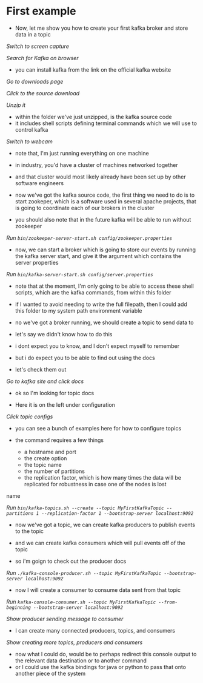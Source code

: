 # First example

- Now, let me show you how to create your first kafka broker and store data in a topic

_Switch to screen capture_

_Search for Kafka on browser_

- you can install kafka from the link on the official kafka website

_Go to downloads page_

_Click to the source download_

_Unzip it_

- within the folder we've just unzipped, is the kafka source code
- it includes shell scripts defining terminal commands which we will use to control kafka

_Switch to webcam_

- note that, I'm just running everything on one machine
- in industry, you'd have a cluster of machines networked together
- and that cluster would most likely already have been set up by other software engineers

- now we've got the kafka source code, the first thing we need to do is to start zookeper, which is a software used in several apache projects, that is going to coordinate each of our brokers in the cluster
- you should also note that in the future kafka will be able to run without zookeeper

_Run `bin/zookeeper-server-start.sh config/zookeeper.properties`_

- now, we can start a broker which is going to store our events by running the kafka server start, and give it the argument which contains the server properties

_Run `bin/kafka-server-start.sh config/server.properties`_

- note that at the moment, I'm only going to be able to access these shell scripts, which are the kafka commands, from within this folder
- if I wanted to avoid needing to write the full filepath, then I could add this folder to my system path environment variable

- no we've got a broker running, we should create a topic to send data to

- let's say we didn't know how to do this
- i dont expect you to know, and I don't expect myself to remember
- but i do expect you to be able to find out using the docs
- let's check them out

_Go to kafka site and click docs_

<!-- TODO these docs suck major. Surely there's a better place that actually explains the different keyword arguments etc -->

- ok so I'm looking for topic docs

- Here it is on the left under configuration

_Click topic configs_

- you can see a bunch of examples here for how to configure topics

- the command requires a few things
  - a hostname and port
  - the create option
  - the topic name
  - the number of partitions
  - the replication factor, which is how many times the data will be replicated for robustness in case one of the nodes is lost

name

_Run `bin/kafka-topics.sh --create --topic MyFirstKafkaTopic --partitions 1 --replication-factor 1 --bootstrap-server localhost:9092`_

- now we've got a topic, we can create kafka producers to publish events to the topic
- and we can create kafka consumers which will pull events off of the topic

- so i'm goign to check out the producer docs

_Run `./kafka-console-producer.sh --topic MyFirstKafkaTopic --bootstrap-server localhost:9092`_

- now I will create a consumer to consume data sent from that topic

_Run `kafka-console-consumer.sh --topic MyFirstKafkaTopic --from-beginning --bootstrap-server localhost:9092`_

_Show producer sending message to consumer_

- I can create many connected producers, topics, and consumers
<!-- - and consumer subscribed to a topic will recieve the events sent to it -->

_Show creating more topics, producers and consumers_

- now what I could do, would be to perhaps redirect this console output to the relevant data destination or to another command
- or I could use the kafka bindings for java or python to pass that onto another piece of the system
